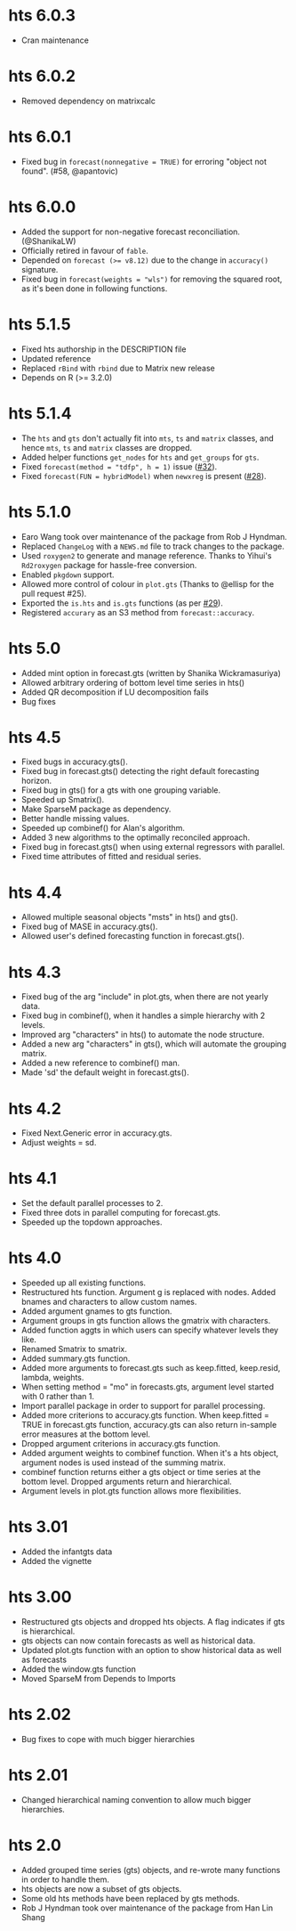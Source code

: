 # hts 6.0.3

* Cran maintenance

# hts 6.0.2

* Removed dependency on matrixcalc

# hts 6.0.1

* Fixed bug in `forecast(nonnegative = TRUE)` for erroring "object not found". (#58, @apantovic)

# hts 6.0.0

* Added the support for non-negative forecast reconciliation. (@ShanikaLW)
* Officially retired in favour of `fable`.
* Depended on `forecast (>= v8.12)` due to the change in `accuracy()` signature.
* Fixed bug in `forecast(weights = "wls")` for removing the squared root, as it's been done in following functions.

# hts 5.1.5

* Fixed hts authorship in the DESCRIPTION file
* Updated reference
* Replaced `rBind` with `rbind` due to Matrix new release
* Depends on R (>= 3.2.0)

# hts 5.1.4

* The `hts` and `gts` don't actually fit into `mts`, `ts` and `matrix` classes, and hence `mts`, `ts` and `matrix` classes are dropped.
* Added helper functions `get_nodes` for `hts` and `get_groups` for `gts`.
* Fixed `forecast(method = "tdfp", h = 1)` issue ([#32](https://github.com/earowang/hts/issues/32)).
* Fixed `forecast(FUN = hybridModel)` when `newxreg` is present ([#28](https://github.com/earowang/hts/issues/28)).

# hts 5.1.0

* Earo Wang took over maintenance of the package from Rob J Hyndman.
* Replaced `ChangeLog` with a `NEWS.md` file to track changes to the package.
* Used `roxygen2` to generate and manage reference. Thanks to Yihui's `Rd2roxygen` package for hassle-free conversion.
* Enabled `pkgdown` support.
* Allowed more control of colour in `plot.gts` (Thanks to @ellisp for the pull request #25).
* Exported the `is.hts` and `is.gts` functions (as per [#29](https://github.com/earowang/hts/issues/29)).
* Registered `accurary` as an S3 method from `forecast::accuracy`.

# hts 5.0

* Added mint option in forecast.gts (written by Shanika Wickramasuriya)
* Allowed arbitrary ordering of bottom level time series in hts()
* Added QR decomposition if LU decomposition fails
* Bug fixes

# hts 4.5

* Fixed bugs in accuracy.gts().
* Fixed bug in forecast.gts() detecting the right default forecasting horizon.
* Fixed bug in gts() for a gts with one grouping variable.
* Speeded up Smatrix().
* Make SparseM package as dependency.
* Better handle missing values.
* Speeded up combinef() for Alan's algorithm.
* Added 3 new algorithms to the optimally reconciled approach.
* Fixed bug in forecast.gts() when using external regressors with parallel.
* Fixed time attributes of fitted and residual series.

# hts 4.4

* Allowed multiple seasonal objects "msts" in hts() and gts().
* Fixed bug of MASE in accuracy.gts().
* Allowed user's defined forecasting function in forecast.gts().

# hts 4.3

* Fixed bug of the arg "include" in plot.gts, when there are not yearly data.
* Fixed bug in combinef(), when it handles a simple hierarchy with 2 levels.
* Improved arg "characters" in hts() to automate the node structure.
* Added a new arg "characters" in gts(), which will automate the grouping matrix.
* Added a new reference to combinef() man.
* Made 'sd' the default weight in forecast.gts().

# hts 4.2

* Fixed Next.Generic error in accuracy.gts.
* Adjust weights = sd.

# hts 4.1

* Set the default parallel processes to 2.
* Fixed three dots in parallel computing for forecast.gts.
* Speeded up the topdown approaches.

# hts 4.0

* Speeded up all existing functions.
* Restructured hts function. Argument g is replaced with nodes. Added bnames and
	characters to allow custom names.
* Added argument gnames to gts function.
* Argument groups in gts function allows the gmatrix with characters.
* Added function aggts in which users can specify whatever levels they like.
* Renamed Smatrix to smatrix.
* Added summary.gts function.
* Added more arguments to forecast.gts such as keep.fitted, keep.resid, lambda,
	weights.
* When setting method = "mo" in forecasts.gts, argument level started with 0
	rather than 1.
* Import parallel package in order to support for parallel processing.
* Added more criterions to accuracy.gts function. When keep.fitted = TRUE in
	forecast.gts function, accuracy.gts can also return in-sample error measures
	at the bottom level.
* Dropped argument criterions in accuracy.gts function.
* Added argument weights to combinef function. When it's a hts object, argument
	nodes is used instead of the summing matrix.
* combinef function returns either a gts object or time series at the bottom
  level. Dropped arguments return and hierarchical.
* Argument levels in plot.gts function allows more flexibilities.

# hts 3.01

* Added the infantgts data
* Added the vignette

# hts 3.00

* Restructured gts objects and dropped hts objects. A flag indicates if gts is
	hierarchical.
* gts objects can now contain forecasts as well as historical data.
* Updated plot.gts function with an option to show historical data as well as
	forecasts
* Added the window.gts function
* Moved SparseM from Depends to Imports

# hts 2.02

* Bug fixes to cope with much bigger hierarchies

# hts 2.01

* Changed hierarchical naming convention to allow much bigger hierarchies.

# hts 2.0

* Added grouped time series (gts) objects, and re-wrote many functions in order
	to handle them.
* hts objects are now a subset of gts objects.
* Some old hts methods have been replaced by gts methods.
* Rob J Hyndman took over maintenance of the package from Han Lin Shang
